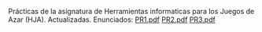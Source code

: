 Prácticas de la asignatura de Herramientas informaticas para los Juegos de Azar (HJA). Actualizadas.
Enunciados:
[PR1.pdf](https://github.com/Danipiza/HJA/files/13666243/PR1.pdf)
[PR2.pdf](https://github.com/Danipiza/HJA/files/13666250/PR2.pdf)
[PR3.pdf](https://github.com/Danipiza/HJA/files/13666251/PR3.pdf)
